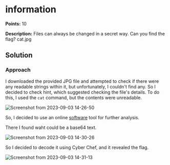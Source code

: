 # information


**Points:** 10

**Description:**  Files can always be changed in a secret way. Can you find the flag? cat.jpg

## Solution 


### Approach

I downloaded the provided JPG file and attempted to check if there were any 
readable strings within it, but unfortunately, I couldn't find any. So I decided to check hint, which suggested checking the file's details. To do this, I used the `cat` command, but the contents were unreadable. 


![Screenshot from 2023-09-03 14-26-50](https://github.com/HelsNetwork/CTF-writeups/assets/87879515/2ddb550d-ab3f-4e96-ba63-ca34923b72c2)



So, I decided to use an online [software](https://29a.ch/photo-forensics/#strings) tool for further analysis.

There I found waht could be a base64 text.

![Screenshot from 2023-09-03 14-30-26](https://github.com/HelsNetwork/CTF-writeups/assets/87879515/9781e406-a881-46f6-9023-f7ff80d0eb46)



So I decided to decode it using Cyber Chef, and it revealed the flag.


![Screenshot from 2023-09-03 14-31-13](https://github.com/HelsNetwork/CTF-writeups/assets/87879515/21882c95-e099-4a13-b6c1-d5713e6321b4)


